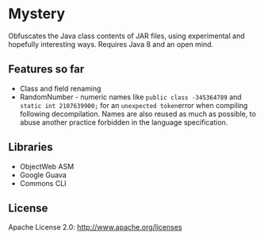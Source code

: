 # Mystery
Obfuscates the Java class contents of JAR files, using experimental and hopefully interesting ways. Requires Java 8 and an open mind.

## Features so far
* Class and field renaming
 * RandomNumber - numeric names like ``public class -345364789`` and ``static int 2107639900;`` for an ``unexpected token``error when compiling following decompilation. Names are also reused as much as possible, to abuse another practice forbidden in the language specification.

## Libraries

* ObjectWeb ASM
* Google Guava
* Commons CLI

## License
Apache License 2.0: http://www.apache.org/licenses
